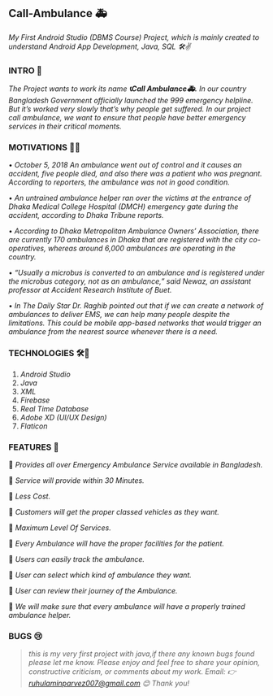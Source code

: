 ## Call-Ambulance 🚑 
*My First Android Studio (DBMS Course) Project, which is mainly created to understand Android App Development, Java, SQL 🛠✌*

### INTRO 🙂

*The Project wants to work its name ***📞Call Ambulance🚑.*** In our country Bangladesh Government officially launched the 999 emergency helpline. But it’s worked very slowly that’s why people get suffered. In our project call ambulance, we want to ensure that people have better emergency services in their critical moments.*

### MOTIVATIONS 🗽🤞

•	*October 5, 2018
An ambulance went out of control and it causes an accident, five people died, and also there was a patient who was pregnant. According to reporters, the ambulance was not in good condition.*

•	*An untrained ambulance helper ran over the victims at the entrance of Dhaka Medical College Hospital (DMCH) emergency gate during the accident, according to Dhaka Tribune reports.*


•	*According to Dhaka Metropolitan Ambulance Owners’ Association, there are currently 170 ambulances in Dhaka that are registered with the city co-operatives, whereas around 6,000 ambulances are operating in the country.*

•	*“Usually a microbus is converted to an ambulance and is registered under the microbus category, not as an ambulance,” said Newaz, an assistant professor at Accident Research Institute of Buet.*

•	*In The Daily Star Dr. Raghib pointed out that if we can create a network of ambulances to deliver EMS, we can help many people despite the limitations. This could be mobile app-based networks that would trigger an ambulance from the nearest source whenever there is a need.*

### TECHNOLOGIES 🛠🚀

 1. *Android Studio*
 2. *Java*
 3. *XML*
 4. *Firebase*
 5. *Real Time Database*
 6. *Adobe XD (UI/UX Design)*
 7. *Flaticon*

### FEATURES 🧲

	*Provides all over Emergency Ambulance Service available in Bangladesh.*

	*Service will provide within 30 Minutes.*

	*Less Cost.*

	*Customers will get the proper classed vehicles as they want.*

	*Maximum Level Of Services.*

	*Every Ambulance will have the proper facilities for the patient.*

	*Users can easily track the ambulance.*

	*User can select  which kind of ambulance they want.*

	*User can review their journey of the Ambulance.*

	*We will make sure that every ambulance will have a properly trained ambulance helper.*


### BUGS 😢

> *this is my very first project with java,if there any known bugs found please let me know.
Please enjoy and feel free to share your opinion, constructive criticism, or comments about my work.*
>*Email: 👉 ruhulaminparvez007@gmail.com 😊 Thank you!*


